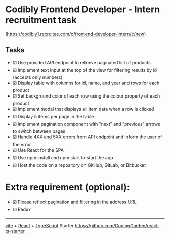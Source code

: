 # Codibly Frontend Developer - Intern recruitment task 
(https://codibly1.recruitee.com/o/frontend-developer-intern/c/new)

## Tasks
* ☑️ Use provided API endpoint to retrieve paginated list of products
* ☑️ Implement text input at the top of the view for filtering results by id (accepts only numbers)
* ☑️ Display table with columns for id, name, and year and rows for each product
* ☑️ Set background color of each row using the colour property of each product
* ☑️ Implement modal that displays all item data when a row is clicked
* ☑️ Display 5 items per page in the table
* ☑️ Implement pagination component with "next" and "previous" arrows to switch between pages
* ☑️ Handle 4XX and 5XX errors from API endpoint and inform the user of the error
* ☑️ Use React for the SPA
* ☑️ Use npm install and npm start to start the app
* ☑️ Host the code on a repository on GitHub, GitLab, or Bitbucket

# Extra requirement (optional):
* ☑️ Please reflect pagination and filtering in the address URL
* ☑️ Redux

---
[vite](https://vitejs.dev/) + [React](https://reactjs.org/) + [TypeScript](https://www.typescriptlang.org/) Starter
https://github.com/CodingGarden/react-ts-starter